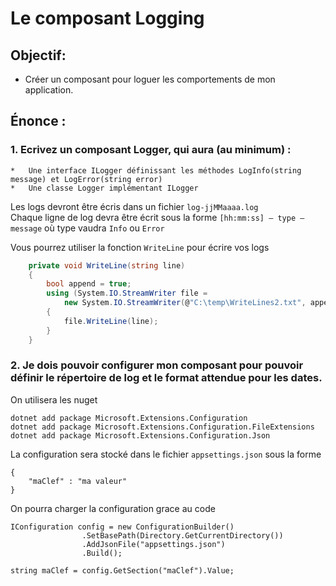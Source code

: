 # Le composant Logging

## Objectif:
*	Créer un composant pour loguer les comportements de mon application.

## Énonce :
### 1. Ecrivez un composant Logger, qui aura (au minimum) :
    *	Une interface ILogger définissant les méthodes LogInfo(string message) et LogError(string error)
    *	Une classe Logger implémentant ILogger

Les logs devront être écris dans un fichier `log-jjMMaaaa.log`    
Chaque ligne de log devra être écrit sous la forme `[hh:mm:ss] – type – message` où type vaudra `Info` ou `Error`

Vous pourrez utiliser la fonction `WriteLine` pour écrire vos logs
```csharp
    private void WriteLine(string line)
    {
        bool append = true;
        using (System.IO.StreamWriter file =
            new System.IO.StreamWriter(@"C:\temp\WriteLines2.txt", append))
        {
            file.WriteLine(line);
        }
    }
```
### 2. Je dois pouvoir configurer mon composant pour pouvoir définir le répertoire de log et le format attendue pour les dates.
   
On utilisera les nuget
```
dotnet add package Microsoft.Extensions.Configuration
dotnet add package Microsoft.Extensions.Configuration.FileExtensions
dotnet add package Microsoft.Extensions.Configuration.Json
```

La configuration sera stocké dans le fichier `appsettings.json` sous la forme
```
{
    "maClef" : "ma valeur"
}
```

On pourra charger la configuration grace au code
```
IConfiguration config = new ConfigurationBuilder()
                .SetBasePath(Directory.GetCurrentDirectory())
                .AddJsonFile("appsettings.json")
                .Build();

string maClef = config.GetSection("maClef").Value;
```


